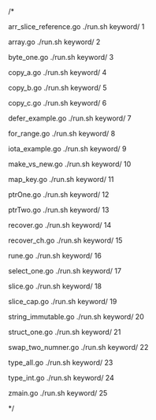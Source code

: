/*

 arr_slice_reference.go
 ./run.sh keyword/ 1

 array.go
 ./run.sh keyword/ 2

 byte_one.go
 ./run.sh keyword/ 3

 copy_a.go
 ./run.sh keyword/ 4

 copy_b.go
 ./run.sh keyword/ 5

 copy_c.go
 ./run.sh keyword/ 6

 defer_example.go
 ./run.sh keyword/ 7

 for_range.go
 ./run.sh keyword/ 8

 iota_example.go
 ./run.sh keyword/ 9

 make_vs_new.go
 ./run.sh keyword/ 10

 map_key.go
 ./run.sh keyword/ 11

 ptrOne.go
 ./run.sh keyword/ 12

 ptrTwo.go
 ./run.sh keyword/ 13

 recover.go
 ./run.sh keyword/ 14

 recover_ch.go
 ./run.sh keyword/ 15

 rune.go
 ./run.sh keyword/ 16

 select_one.go
 ./run.sh keyword/ 17

 slice.go
 ./run.sh keyword/ 18

 slice_cap.go
 ./run.sh keyword/ 19

 string_immutable.go
 ./run.sh keyword/ 20

 struct_one.go
 ./run.sh keyword/ 21

 swap_two_numner.go
 ./run.sh keyword/ 22

 type_all.go
 ./run.sh keyword/ 23

 type_int.go
 ./run.sh keyword/ 24

 zmain.go
 ./run.sh keyword/ 25

*/
